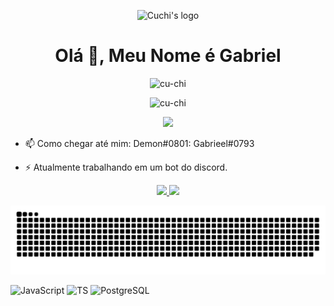<p align="center">
  <img src="https://cdn.discordapp.com/attachments/860429492598472704/871580595879297114/1aa053d3c3f7d6ac045cf5ebf5bf2cecf27e4c26.png" width="64" height="64" alt="Cuchi's logo"/>
</p>

<h1 align="center">Olá 👋, Meu Nome é Gabriel</h1>

<p align="center"> <img src="https://komarev.com/ghpvc/?username=OnlyDemon&label=Profile%20views&color=0e75b6&style=flat" alt="cu-chi" /> </p>
<p align="center"> <img src="https://discord.c99.nl/widget/theme-4/696206592495845427.png" alt="cu-chi" /> </p>
<p align="center"> <img height="180em" src="https://github-readme-streak-stats.herokuapp.com/?user=OnlyDemon&theme=dark&hide_border=true"/> </p>

- 📫 Como chegar até mim: Demon#0801: Gabrieel#0793

- ⚡ Atualmente trabalhando em um bot do discord.

<p align="center">
  <a href="https://github.com/Cu-chi">
    <img height="180em" src="https://github-readme-stats-eight-theta.vercel.app/api?username=OnlyDemon&show_icons=true&theme=onedark&include_all_commits=true&count_private=true&hide_border=true"/>
    <img height="180em" src="https://github-readme-stats-eight-theta.vercel.app/api/top-langs/?username=OnlyDemon&layout=compact&langs_count=8&theme=onedark&hide_border=true"/>
  </a>
</p>

![Snake animation](https://github.com/OnlyDemon/OnlyDemon/blob/output/github-contribution-grid-snake.svg)
  
![JavaScript](https://img.shields.io/badge/JavaScript-323330?style=for-the-badge&logo=javascript&logoColor=F7DF1E)
![TS](https://img.shields.io/badge/TypeScript-007ACC?style=for-the-badge&logo=typescript&logoColor=white)
![PostgreSQL](https://img.shields.io/badge/PostgreSQL-316192?style=for-the-badge&logo=postgresql&logoColor=white)
